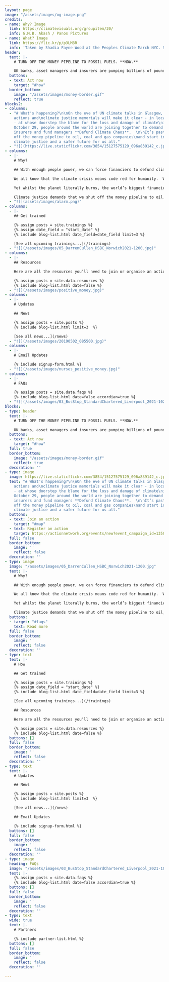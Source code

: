 ```yaml
---
layout: page
image: "/assets/images/og-image.png"
credits:
- name: Why? Image
  link: https://climatevisuals.org/groupitem/20/
  info: G.M.B. Akash / Panos Pictures
- name: What? Image
  link: https://flic.kr/p/p3LM3R
  info: 'Taken by Shadia Fayne Wood at the Peoples Climate March NYC. Source: [survivalmediaagency.com](https://survivalmediaagency.com)'
header:
  text: |-
    # TURN OFF THE MONEY PIPELINE TO FOSSIL FUELS. **NOW.**

    UK banks, asset managers and insurers are pumping billions of pounds into fossil fuels that worsen the climate crisis. Ahead of the UN climate talks, on October 29<sup>th</sup> groups around the world and UK are rising up to demand that that the UK government and corporations **#DefundClimateChaos**.
  buttons:
  - text: Act now
    target: "#how"
  border_bottom:
    image: "/assets/images/money-border.gif"
    reflect: true
blocks2:
- columns:
  - "# What's happening?\n\nOn the eve of UN climate talks in Glasgow, people-powered
    actions and\nclimate justice memorials will make it clear - in location and message\nalike
    - at whose doorstep the blame for the loss and damage of climate\ninjustice lies.\n\nOn
    October 29, people around the world are joining together to demand that\nbankers,
    insurers and fund managers **Defund Climate Chaos**.  \n\nIt’s past time to turn
    off the money pipeline to oil, coal and gas companies\nand start investing in
    climate justice and a safer future for us all."
  - "![](https://live.staticflickr.com/3854/15127575129_096a839142_c.jpg)"
- columns:
  - |-
    # Why?

    ## With enough people power, we can force financiers to defund climate chaos. Join us.

    We all know that the climate crisis means code red for humanity.  We see its raging fires, floods and storms around us every day now.

    Yet whilst the planet literally burns, the world’s biggest financiers keep pouring billions of pounds each year into fuelling the fire.  They are failing us all.

    Climate justice demands that we shut off the money pipeline to oil, coal and gas immediately.
  - "![](assets/images/alarm.png)"
- columns:
  - |-
    ## Get trained

    {% assign posts = site.trainings %}
    {% assign date_field = "start_date" %}
    {% include blog-list.html date_field=date_field limit=3 %}

    [See all upcoming trainings...](/trainings)
  - "![](/assets/images/05_DarrenCullen_HSBC_Norwich2021-1200.jpg)"
- columns:
  - |-
    ## Resources

    Here are all the resources you’ll need to join or organise an action of your own to #DefundClimateChaos on October 29 (and beyond!):

    {% assign posts = site.data.resources %}
    {% include blog-list.html date=false %}
  - "![](/assets/images/positive_money.jpg)"
- columns:
  - |-
    # Updates

    ## News

    {% assign posts = site.posts %}
    {% include blog-list.html limit=3  %}

    [See all news...](/news)
  - "![](/assets/images/20190502_085500.jpg)"
- columns:
  - |-
    # Email Updates

    {% include signup-form.html %}
  - "![](/assets/images/nurses_positive_money.jpg)"
- columns:
  - |-
    # FAQs

    {% assign posts = site.data.faqs %}
    {% include blog-list.html date=false accordian=true %}
  - "![](/assets/images/03_BusStop_StandardChartered_Liverpool_2021-1024x768.jpeg)"
blocks:
- type: header
  text: |-
    # TURN OFF THE MONEY PIPELINE TO FOSSIL FUELS. **NOW.**

    UK banks, asset managers and insurers are pumping billions of pounds into fossil fuels that worsen the climate crisis. Ahead of the UN climate talks, on October 29<sup>th</sup> groups around the world and UK are rising up to demand that that the UK government and corporations **#DefundClimateChaos**.
  buttons:
  - text: Act now
    target: "#how"
  full: true
  border_bottom:
    image: "/assets/images/money-border.gif"
    reflect: true
  decoration: ''
- type: image
  image: https://live.staticflickr.com/3854/15127575129_096a839142_c.jpg
  text: "# What's happening?\n\nOn the eve of UN climate talks in Glasgow, people-powered
    actions and\nclimate justice memorials will make it clear - in location and message\nalike
    - at whose doorstep the blame for the loss and damage of climate\ninjustice lies.\n\nOn
    October 29, people around the world are joining together to demand that\nbankers,
    insurers and fund managers **Defund Climate Chaos**.  \n\nIt’s past time to turn
    off the money pipeline to oil, coal and gas companies\nand start investing in
    climate justice and a safer future for us all."
  buttons:
  - text: Join an action
    target: "#map"
  - text: Register an action
    target: https://actionnetwork.org/events/new?event_campaign_id=13583
  full: false
  border_bottom:
    image: ''
    reflect: false
  decoration: ''
- type: image
  image: "/assets/images/05_DarrenCullen_HSBC_Norwich2021-1200.jpg"
  text: |-
    # Why?

    ## With enough people power, we can force financiers to defund climate chaos. Join us.

    We all know that the climate crisis means code red for humanity.  We see its raging fires, floods and storms around us every day now.

    Yet whilst the planet literally burns, the world’s biggest financiers keep pouring billions of pounds each year into fuelling the fire.  They are failing us all.

    Climate justice demands that we shut off the money pipeline to oil, coal and gas immediately.
  buttons:
  - target: "#faqs"
    text: Read more
  full: false
  border_bottom:
    image: ''
    reflect: false
  decoration: ''
- type: text
  text: |-
    # How

    ## Get trained

    {% assign posts = site.trainings %}
    {% assign date_field = "start_date" %}
    {% include blog-list.html date_field=date_field limit=3 %}

    [See all upcoming trainings...](/trainings)

    ## Resources

    Here are all the resources you’ll need to join or organise an action of your own to #DefundClimateChaos on October 29 (and beyond!):

    {% assign posts = site.data.resources %}
    {% include blog-list.html date=false %}
  buttons: []
  full: false
  border_bottom:
    image: ''
    reflect: false
  decoration: ''
- type: text
  text: |-
    # Updates

    ## News

    {% assign posts = site.posts %}
    {% include blog-list.html limit=3  %}

    [See all news...](/news)

    ## Email Updates

    {% include signup-form.html %}
  buttons: []
  full: false
  border_bottom:
    image: ''
    reflect: false
  decoration: ''
- type: image
  heading: FAQs
  image: "/assets/images/03_BusStop_StandardChartered_Liverpool_2021-1024x768.jpeg"
  text: |-
    {% assign posts = site.data.faqs %}
    {% include blog-list.html date=false accordian=true %}
  buttons: []
  full: false
  border_bottom:
    image: ''
    reflect: false
  decoration: ''
- type: text
  wide: true
  text: |-
    # Partners

    {% include partner-list.html %}
  buttons: []
  full: false
  border_bottom:
    image: ''
    reflect: false
  decoration: ''

---
```

